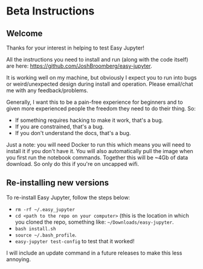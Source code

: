 # Beta Instructions

## Welcome

Thanks for your interest in helping to test Easy Jupyter!

All the instructions you need to install and run (along with the code itself) are here: https://github.com/JoshBroomberg/easy-jupyter.

It is working well on my machine, but obviously I expect you to run into bugs or weird/unexpected design during install and operation. Please email/chat me with any feedback/problems.

Generally, I want this to be a pain-free experience for beginners and to given more experienced people the freedom they need to do their thing. So:

- If something requires hacking to make it work, that's a bug.
- If you are constrained, that's a bug.
- If you don't understand the docs, that's a bug.

Just a note: you will need Docker to run this which means you will need to install it if you don't have it. You will also automatically pull the image when you first run the notebook commands. Together this will be ~4Gb of data download. So only do this if you're on uncapped wifi.

## Re-installing new versions

To re-install Easy Jupyter, follow the steps below:

- `rm -rf ~/.easy_jupyter`
- `cd <path to the repo on your computer>` (this is the location in which you cloned the repo, something like: `~/Downloads/easy-jupyter`.
- `bash install.sh`
- `source ~/.bash_profile`.
- `easy-jupyter test-config` to test that it worked!

I will include an update command in a future releases to make this less annoying.
